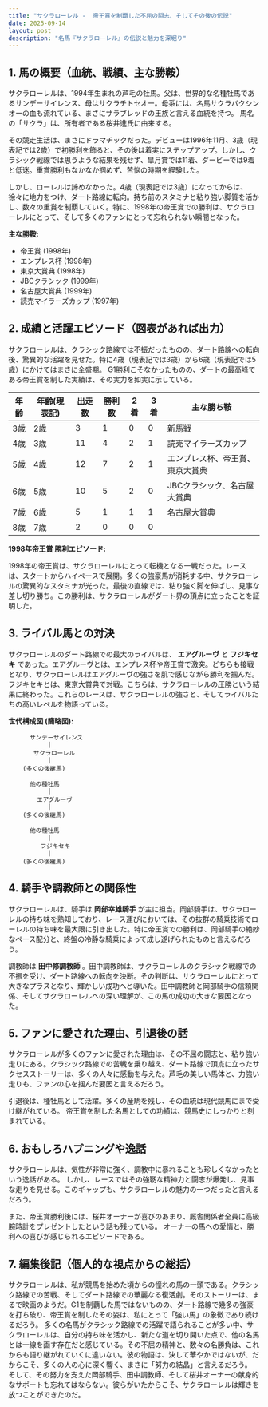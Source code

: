 ```yaml
---
title: "サクラローレル -  帝王賞を制覇した不屈の闘志、そしてその後の伝説"
date: 2025-09-14
layout: post
description: "名馬『サクラローレル』の伝説と魅力を深堀り"
---
```


## 1. 馬の概要（血統、戦績、主な勝鞍）

サクラローレルは、1994年生まれの芦毛の牡馬。父は、世界的な名種牡馬であるサンデーサイレンス、母はサクラチトセオー。母系には、名馬サクラバクシンオーの血も流れている、まさにサラブレッドの王族と言える血統を持つ。  馬名の「サクラ」は、所有者である桜井進氏に由来する。

その競走生活は、まさにドラマチックだった。デビューは1996年11月、3歳（現表記では2歳）で初勝利を飾ると、その後は着実にステップアップ。しかし、クラシック戦線では思うような結果を残せず、皐月賞では11着、ダービーでは9着と低迷。重賞勝利もなかなか掴めず、苦悩の時期を経験した。

しかし、ローレルは諦めなかった。4歳（現表記では3歳）になってからは、徐々に地力をつけ、ダート路線に転向。持ち前のスタミナと粘り強い脚質を活かし、数々の重賞を制覇していく。特に、1998年の帝王賞での勝利は、サクラローレルにとって、そして多くのファンにとって忘れられない瞬間となった。

**主な勝鞍:**

* 帝王賞 (1998年)
* エンプレス杯 (1998年)
* 東京大賞典 (1998年)
* JBCクラシック (1999年)
* 名古屋大賞典 (1999年)
* 読売マイラーズカップ (1997年)


## 2. 成績と活躍エピソード（図表があれば出力）

サクラローレルは、クラシック路線では不振だったものの、ダート路線への転向後、驚異的な活躍を見せた。特に4歳（現表記では3歳）から6歳（現表記では5歳）にかけてはまさに全盛期。  G1勝利こそなかったものの、ダートの最高峰である帝王賞を制した実績は、その実力を如実に示している。

| 年齢 | 年齢(現表記) | 出走数 | 勝利数 | 2着 | 3着 | 主な勝ち鞍 |
|---|---|---|---|---|---|---|
| 3歳 | 2歳 | 3 | 1 | 0 | 0 | 新馬戦 |
| 4歳 | 3歳 | 11 | 4 | 2 | 1 | 読売マイラーズカップ |
| 5歳 | 4歳 | 12 | 7 | 2 | 1 | エンプレス杯、帝王賞、東京大賞典 |
| 6歳 | 5歳 | 10 | 5 | 2 | 0 | JBCクラシック、名古屋大賞典 |
| 7歳 | 6歳 | 5 | 1 | 1 | 1 | 名古屋大賞典 |
| 8歳 | 7歳 | 2 | 0 | 0 | 0 |  |


**1998年帝王賞 勝利エピソード:**

1998年の帝王賞は、サクラローレルにとって転機となる一戦だった。レースは、スタートからハイペースで展開。多くの強豪馬が消耗する中、サクラローレルの驚異的なスタミナが光った。最後の直線では、粘り強く脚を伸ばし、見事な差し切り勝ち。この勝利は、サクラローレルがダート界の頂点に立ったことを証明した。


## 3. ライバル馬との対決

サクラローレルのダート路線での最大のライバルは、 **エアグルーヴ** と **フジキセキ** であった。エアグルーヴとは、エンプレス杯や帝王賞で激突。どちらも接戦となり、サクラローレルはエアグルーヴの強さを肌で感じながら勝利を掴んだ。フジキセキとは、東京大賞典で対戦。こちらは、サクラローレルの圧勝という結果に終わった。これらのレースは、サクラローレルの強さと、そしてライバルたちの高いレベルを物語っている。

**世代構成図 (簡略図):**

```
      サンデーサイレンス
           |
       サクラローレル
           |
    (多くの後継馬)

      他の種牡馬
           |
        エアグルーヴ
           |
    (多くの後継馬)

      他の種牡馬
           |
         フジキセキ
           |
    (多くの後継馬)

```


## 4. 騎手や調教師との関係性

サクラローレルは、騎手は **岡部幸雄騎手** が主に担当。岡部騎手は、サクラローレルの持ち味を熟知しており、レース運びにおいては、その抜群の騎乗技術でローレルの持ち味を最大限に引き出した。特に帝王賞での勝利は、岡部騎手の絶妙なペース配分と、終盤の冷静な騎乗によって成し遂げられたものと言えるだろう。

調教師は **田中修調教師** 。田中調教師は、サクラローレルのクラシック戦線での不振を受け、ダート路線への転向を決断。その判断は、サクラローレルにとって大きなプラスとなり、輝かしい成功へと導いた。田中調教師と岡部騎手の信頼関係、そしてサクラローレルへの深い理解が、この馬の成功の大きな要因となった。


## 5. ファンに愛された理由、引退後の話

サクラローレルが多くのファンに愛された理由は、その不屈の闘志と、粘り強い走りにある。クラシック路線での苦戦を乗り越え、ダート路線で頂点に立ったサクセスストーリーは、多くの人々に感動を与えた。芦毛の美しい馬体と、力強い走りも、ファンの心を掴んだ要因と言えるだろう。

引退後は、種牡馬として活躍。多くの産駒を残し、その血統は現代競馬にまで受け継がれている。  帝王賞を制した名馬としての功績は、競馬史にしっかりと刻まれている。


## 6. おもしろハプニングや逸話

サクラローレルは、気性が非常に強く、調教中に暴れることも珍しくなかったという逸話がある。  しかし、レースではその強靭な精神力と闘志が爆発し、見事な走りを見せる。このギャップも、サクラローレルの魅力の一つだったと言えるだろう。

また、帝王賞勝利後には、桜井オーナーが喜びのあまり、厩舎関係者全員に高級腕時計をプレゼントしたという話も残っている。  オーナーの馬への愛情と、勝利への喜びが感じられるエピソードである。


## 7. 編集後記（個人的な視点からの総括）

サクラローレルは、私が競馬を始めた頃からの憧れの馬の一頭である。クラシック路線での苦戦、そしてダート路線での華麗なる復活劇。そのストーリーは、まるで映画のようだ。G1を制覇した馬ではないものの、ダート路線で幾多の強豪を打ち破り、帝王賞を制したその姿は、私にとって「強い馬」の象徴であり続けるだろう。  多くの名馬がクラシック路線での活躍で語られることが多い中、サクラローレルは、自分の持ち味を活かし、新たな道を切り開いた点で、他の名馬とは一線を画す存在だと感じている。その不屈の精神と、数々の名勝負は、これからも語り継がれていくに違いない。彼の物語は、決して華やかではないが、だからこそ、多くの人の心に深く響く、まさに「努力の結晶」と言えるだろう。  そして、その努力を支えた岡部騎手、田中調教師、そして桜井オーナーの献身的なサポートも忘れてはならない。彼らがいたからこそ、サクラローレルは輝きを放つことができたのだ。

